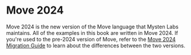 # Move 2024

Move 2024 is the new version of the Move language that Mysten Labs maintains. All of the examples in this book are written in Move 2024. If you're used to the pre-2024 version of Move, refer to the [Move 2024 Migration Guide](./../guides/2024-migration-guide.md) to learn about the differences between the two versions.

<!-- Notes ? -->
